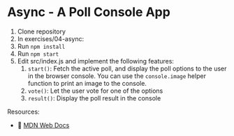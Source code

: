 # Async - A Poll Console App

1. Clone repository
2. In exercises/04-async:
3. Run `npm install`
4. Run `npm start`
5. Edit src/index.js and implement the following features:
    1. `start()`: Fetch the active poll, and display the poll options to the user in the browser console. You can use the `console.image` helper function to print an image to the console.
    2. `vote()`: Let the user vote for one of the options
    3. `result()`: Display the poll result in the console


Resources:

- 📄  [MDN Web Docs](https://developer.mozilla.org/en-US/docs/Web/API/Fetch_API/Using_Fetch)    